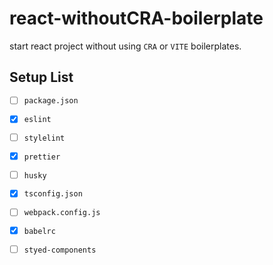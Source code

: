 # react-withoutCRA-boilerplate

start react project without using `CRA` or `VITE` boilerplates.

## Setup List

- [ ] `package.json`
- [x] `eslint`
- [ ] `stylelint`
- [x] `prettier`
- [ ] `husky`
- [x] `tsconfig.json`
- [ ] `webpack.config.js`
- [x] `babelrc`
- [ ] `styed-components`


